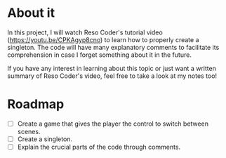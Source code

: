 # About it
 In this project, I will watch Reso Coder's tutorial video (https://youtu.be/CPKAgyp8cno) to learn how to properly create a singleton. The code will have many explanatory comments to facilitate its comprehension in case I forget something about it in the future.
 
If you have any interest in learning about this topic or just want a written summary of Reso Coder's video, feel free to take a look at my notes too!

# Roadmap
- [ ] Create a game that gives the player the control to switch between scenes.
- [ ] Create a singleton.
- [ ] Explain the crucial parts of the code through comments.
